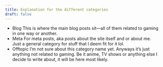 ```yaml
---
title: Explanation for the different categories
draft: false
---
```

- Blog
This is where the main blog posts sit—all of them related to gaming in one way or another.
- Meta
For meta posts, aka posts about the site itself and or about me. Just a general category for stuff that I deem fit for it lol.
- Offtopic
I’m not sure about this category name yet. Anyways it’s just anything not related to gaming. Be it anime, TV shows or anything else I decide to write about, it will be here most likely.